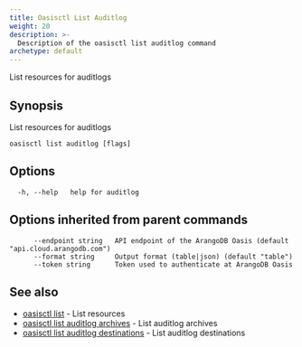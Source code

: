 ```yaml
---
title: Oasisctl List Auditlog
weight: 20
description: >-
  Description of the oasisctl list auditlog command
archetype: default
---
```

List resources for auditlogs

## Synopsis

List resources for auditlogs

```
oasisctl list auditlog [flags]
```

## Options

```
  -h, --help   help for auditlog
```

## Options inherited from parent commands

```
      --endpoint string   API endpoint of the ArangoDB Oasis (default "api.cloud.arangodb.com")
      --format string     Output format (table|json) (default "table")
      --token string      Token used to authenticate at ArangoDB Oasis
```

## See also

* [oasisctl list](_index.md)	 - List resources
* [oasisctl list auditlog archives](list-audit-log-archives.md)	 - List auditlog archives
* [oasisctl list auditlog destinations](list-audit-log-destinations.md)	 - List auditlog destinations

